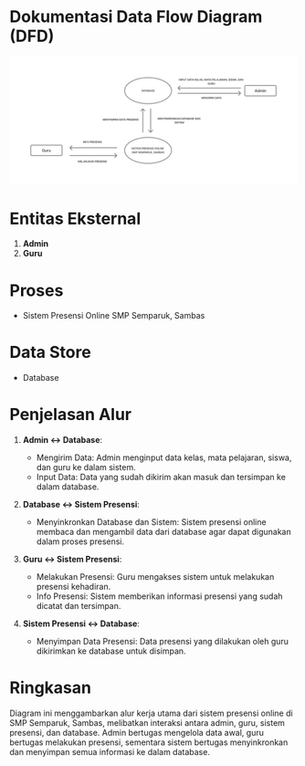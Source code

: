 # Dokumentasi Data Flow Diagram (DFD)

![DFD](
https://github.com/AmmarWirdiyansyahh/Sistem-Presensi-Online-Berbasis-Web/blob/main/Diagram/DFD.png)

# Entitas Eksternal

1. **Admin**
2. **Guru**

# Proses

- Sistem Presensi Online SMP Semparuk, Sambas

# Data Store

- Database

# Penjelasan Alur

1. **Admin ↔ Database**:
   - Mengirim Data: Admin menginput data kelas, mata pelajaran, siswa, dan guru ke dalam sistem.
   - Input Data: Data yang sudah dikirim akan masuk dan tersimpan ke dalam database.

2. **Database ↔ Sistem Presensi**:
   - Menyinkronkan Database dan Sistem: Sistem presensi online membaca dan mengambil data dari database agar dapat digunakan dalam proses presensi.

3. **Guru ↔ Sistem Presensi**:
   - Melakukan Presensi: Guru mengakses sistem untuk melakukan presensi kehadiran.
   - Info Presensi: Sistem memberikan informasi presensi yang sudah dicatat dan tersimpan.

4. **Sistem Presensi ↔ Database**:
   - Menyimpan Data Presensi: Data presensi yang dilakukan oleh guru dikirimkan ke database untuk disimpan.

# Ringkasan

Diagram ini menggambarkan alur kerja utama dari sistem presensi online di SMP Semparuk, Sambas, melibatkan interaksi antara admin, guru, sistem presensi, dan database. Admin bertugas mengelola data awal, guru bertugas melakukan presensi, sementara sistem bertugas menyinkronkan dan menyimpan semua informasi ke dalam database.